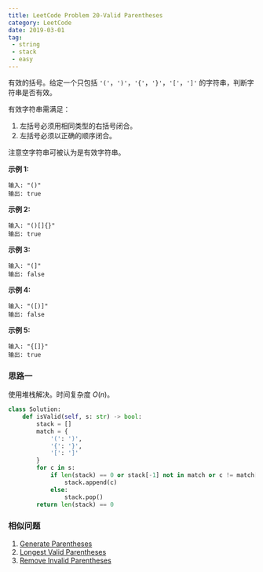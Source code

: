 ```yaml
---
title: LeetCode Problem 20-Valid Parentheses
category: LeetCode
date: 2019-03-01
tag:
 - string
 - stack
 - easy
---
```


有效的括号。给定一个只包括 `'('`，`')'`，`'{'`，`'}'`，`'['`，`']'` 的字符串，判断字符串是否有效。

有效字符串需满足：

1. 左括号必须用相同类型的右括号闭合。
2. 左括号必须以正确的顺序闭合。

注意空字符串可被认为是有效字符串。

**示例 1:**

```
输入: "()"
输出: true
```

**示例 2:**

```
输入: "()[]{}"
输出: true
```

**示例 3:**

```
输入: "(]"
输出: false
```

**示例 4:**

```
输入: "([)]"
输出: false
```

**示例 5:**

```
输入: "{[]}"
输出: true
```

### 思路一

使用堆栈解决。时间复杂度 $O(n)$。

```python
class Solution:
    def isValid(self, s: str) -> bool:
        stack = []
        match = {
            '(': ')',
            '{': '}',
            '[': ']'
        }
        for c in s:
            if len(stack) == 0 or stack[-1] not in match or c != match[stack[-1]]:
                stack.append(c)
            else:
                stack.pop()
        return len(stack) == 0
```

### 相似问题

1. [Generate Parentheses](https://leetcode.com/problems/generate-parentheses/)
2. [Longest Valid Parentheses](https://wendellgul.github.io/leetcode/2019/03/12/LeetCode-Problem-32-Longest-Valid-Parentheses/)
3. [Remove Invalid Parentheses](https://leetcode.com/problems/remove-invalid-parentheses/)